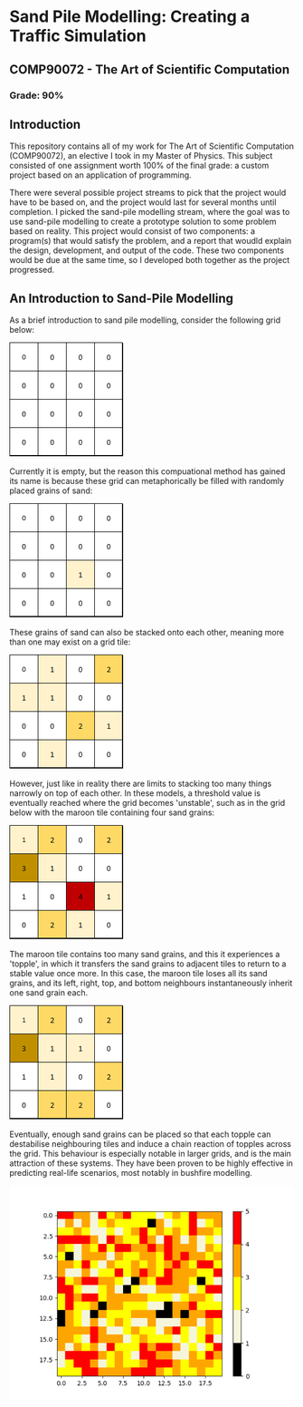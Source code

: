 # Sand Pile Modelling: Creating a Traffic Simulation

## COMP90072 - The Art of Scientific Computation

### Grade: 90%

## Introduction

This repository contains all of my work for The Art of Scientific Computation (COMP90072), an elective I took in my Master of Physics. This subject consisted of one assignment worth 100% of the final grade: a custom project based on an application of programming.

There were several possible project streams to pick that the project would have to be based on, and the project would last for several months until completion. I picked the sand-pile modelling stream, where the goal was to use sand-pile modelling to create a prototype solution to some problem based on reality. This project would consist of two components: a program(s) that would satisfy the problem, and a report that woudld explain the design, development, and output of the code. These two components would be due at the same time, so I developed both together as the project progressed.

## An Introduction to Sand-Pile Modelling

As a brief introduction to sand pile modelling, consider the following grid below:

![Stage1](https://github.com/AegisZoom/Traffic-Simulation/blob/Add-Files/Sand%20Pile%20Examples/Stage%201.png)

Currently it is empty, but the reason this compuational method has gained its name is because these grid can metaphorically be filled with randomly placed grains of sand:

![Stage2](https://github.com/AegisZoom/Traffic-Simulation/blob/Add-Files/Sand%20Pile%20Examples/Stage%202.png)

These grains of sand can also be stacked onto each other, meaning more than one may exist on a grid tile:

![Stage3](https://github.com/AegisZoom/Traffic-Simulation/blob/Add-Files/Sand%20Pile%20Examples/Stage%203.png)

However, just like in reality there are limits to stacking too many things narrowly on top of each other. In these models, a threshold value is eventually reached where the grid becomes 'unstable', such as in the grid below with the maroon tile containing four sand grains:

![ToppleBefore](https://github.com/AegisZoom/Traffic-Simulation/blob/Add-Files/Sand%20Pile%20Examples/Topple%20Before.png)

The maroon tile contains too many sand grains, and this it experiences a 'topple', in which it transfers the sand grains to adjacent tiles to return to a stable value once more. In this case, the maroon tile loses all its sand grains, and its left, right, top, and bottom neighbours instantaneously inherit one sand grain each.

![ToppleAfter](https://github.com/AegisZoom/Traffic-Simulation/blob/Add-Files/Sand%20Pile%20Examples/Topple%20After.png)

Eventually, enough sand grains can be placed so that each topple can destabilise neighbouring tiles and induce a chain reaction of topples across the grid. This behaviour is especially notable in larger grids, and is the main attraction of these systems. They have been proven to be highly effective in predicting real-life scenarios, most notably in bushfire modelling.

![largerGrid](https://github.com/AegisZoom/Traffic-Simulation/blob/Add-Files/Sand%20Pile%20Examples/Larger%20Grid.png)
